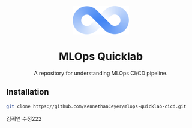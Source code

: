 <p align="center"><img width="150" src="./assets/mlops.png" alt="ops" /></p>
<h1 align="center">MLOps Quicklab</h1>
<p align="center">A repository for understanding MLOps CI/CD pipeline.</p>

## Installation

```bash
git clone https://github.com/KennethanCeyer/mlops-quicklab-cicd.git
```

김귀연 수정222
